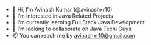 - 👋 Hi, I’m Avinash Kumar (@avinashxr10)
- 👀 I’m interested in Java Related Projects
- 🌱 I’m currently learning Full Stack Java Development
- 💞️ I’m looking to collaborate on Java Techi Guys
- 📫 You can reach me by avinashxr10@gmail.com 

<!---
avinashxr10/avinashxr10 is a ✨ special ✨ repository because its `README.md` (this file) appears on your GitHub profile.
You can click the Preview link to take a look at your changes.
--->
